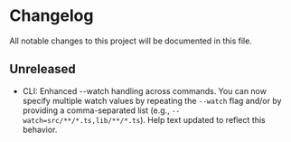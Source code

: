 # Changelog

All notable changes to this project will be documented in this file.

## Unreleased

- CLI: Enhanced --watch handling across commands. You can now specify multiple watch values by repeating the `--watch` flag and/or by providing a comma-separated list (e.g., `--watch=src/**/*.ts,lib/**/*.ts`). Help text updated to reflect this behavior.
